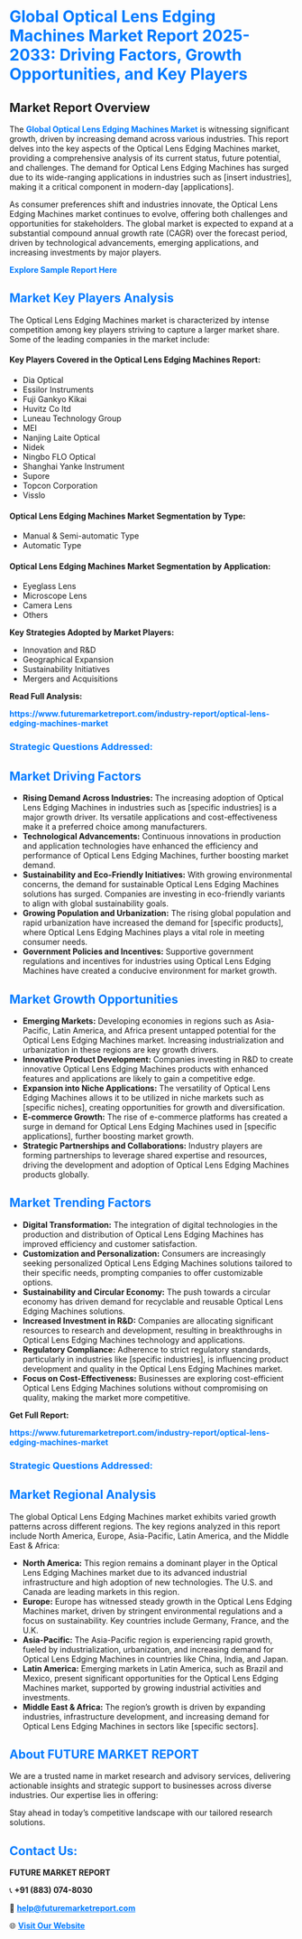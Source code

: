 <h1 style="color: #007BFF;">Global Optical Lens Edging Machines Market Report 2025-2033: Driving Factors, Growth Opportunities, and Key Players</h1>

<section id="overview">
<h2>Market Report Overview</h2>
<p>The <a href="https://www.futuremarketreport.com/industry-report/optical-lens-edging-machines-market" style="color: #007BFF; text-decoration: none;"><strong>Global Optical Lens Edging Machines Market</strong></a> is witnessing significant growth, driven by increasing demand across various industries. This report delves into the key aspects of the Optical Lens Edging Machines market, providing a comprehensive analysis of its current status, future potential, and challenges. The demand for Optical Lens Edging Machines has surged due to its wide-ranging applications in industries such as [insert industries], making it a critical component in modern-day [applications].</p>
<p>As consumer preferences shift and industries innovate, the Optical Lens Edging Machines market continues to evolve, offering both challenges and opportunities for stakeholders. The global market is expected to expand at a substantial compound annual growth rate (CAGR) over the forecast period, driven by technological advancements, emerging applications, and increasing investments by major players.</p>
</section>

<section id="overview">
<p><a href="https://www.futuremarketreport.com/request-sample/reportId=42933" style="color: #007BFF; text-decoration: none;"><strong>Explore Sample Report Here</strong></a></p>
</section>

<section id="key-players">
<h2 style="color: #007BFF;">Market Key Players Analysis</h2>
<p>The Optical Lens Edging Machines market is characterized by intense competition among key players striving to capture a larger market share. Some of the leading companies in the market include:</p>
<h4>Key Players Covered in the Optical Lens Edging Machines Report:</h4>
<ul><li>Dia Optical</li><li>Essilor Instruments</li><li>Fuji Gankyo Kikai</li><li>Huvitz Co ltd</li><li>Luneau Technology Group</li><li>MEI</li><li>Nanjing Laite Optical</li><li>Nidek</li><li>Ningbo FLO Optical</li><li>Shanghai Yanke Instrument</li><li>Supore</li><li>Topcon Corporation</li><li>Visslo</li></ul>
<h4>Optical Lens Edging Machines Market Segmentation by Type:</h4>
<ul><li>Manual &amp; Semi-automatic Type</li><li>Automatic Type</li></ul>

<h4>Optical Lens Edging Machines Market Segmentation by Application:</h4>
<ul><li>Eyeglass Lens</li><li>Microscope Lens</li><li>Camera Lens</li><li>Others</li></ul>
<p><strong>Key Strategies Adopted by Market Players:</strong></p>
<ul>
<li>Innovation and R&D</li>
<li>Geographical Expansion</li>
<li>Sustainability Initiatives</li>
<li>Mergers and Acquisitions</li>
</ul>
</section>

<section>
<p><strong>Read Full Analysis: </strong></p><a href="https://www.futuremarketreport.com/industry-report/optical-lens-edging-machines-market" style="color: #007BFF; text-decoration: none;"><strong>https://www.futuremarketreport.com/industry-report/optical-lens-edging-machines-market</strong></a>
<h3 style="color: #007BFF;">Strategic Questions Addressed:</h3>
</section>

<section id="driving-factors">
<h2 style="color: #007BFF;">Market Driving Factors</h2>
<ul>
<li><strong>Rising Demand Across Industries:</strong> The increasing adoption of Optical Lens Edging Machines in industries such as [specific industries] is a major growth driver. Its versatile applications and cost-effectiveness make it a preferred choice among manufacturers.</li>
<li><strong>Technological Advancements:</strong> Continuous innovations in production and application technologies have enhanced the efficiency and performance of Optical Lens Edging Machines, further boosting market demand.</li>
<li><strong>Sustainability and Eco-Friendly Initiatives:</strong> With growing environmental concerns, the demand for sustainable Optical Lens Edging Machines solutions has surged. Companies are investing in eco-friendly variants to align with global sustainability goals.</li>
<li><strong>Growing Population and Urbanization:</strong> The rising global population and rapid urbanization have increased the demand for [specific products], where Optical Lens Edging Machines plays a vital role in meeting consumer needs.</li>
<li><strong>Government Policies and Incentives:</strong> Supportive government regulations and incentives for industries using Optical Lens Edging Machines have created a conducive environment for market growth.</li>
</ul>
</section>

<section id="growth-opportunities">
<h2 style="color: #007BFF;">Market Growth Opportunities</h2>
<ul>
<li><strong>Emerging Markets:</strong> Developing economies in regions such as Asia-Pacific, Latin America, and Africa present untapped potential for the Optical Lens Edging Machines market. Increasing industrialization and urbanization in these regions are key growth drivers.</li>
<li><strong>Innovative Product Development:</strong> Companies investing in R&D to create innovative Optical Lens Edging Machines products with enhanced features and applications are likely to gain a competitive edge.</li>
<li><strong>Expansion into Niche Applications:</strong> The versatility of Optical Lens Edging Machines allows it to be utilized in niche markets such as [specific niches], creating opportunities for growth and diversification.</li>
<li><strong>E-commerce Growth:</strong> The rise of e-commerce platforms has created a surge in demand for Optical Lens Edging Machines used in [specific applications], further boosting market growth.</li>
<li><strong>Strategic Partnerships and Collaborations:</strong> Industry players are forming partnerships to leverage shared expertise and resources, driving the development and adoption of Optical Lens Edging Machines products globally.</li>
</ul>
</section>

<section id="trending-factors">
<h2 style="color: #007BFF;">Market Trending Factors</h2>
<ul>
<li><strong>Digital Transformation:</strong> The integration of digital technologies in the production and distribution of Optical Lens Edging Machines has improved efficiency and customer satisfaction.</li>
<li><strong>Customization and Personalization:</strong> Consumers are increasingly seeking personalized Optical Lens Edging Machines solutions tailored to their specific needs, prompting companies to offer customizable options.</li>
<li><strong>Sustainability and Circular Economy:</strong> The push towards a circular economy has driven demand for recyclable and reusable Optical Lens Edging Machines solutions.</li>
<li><strong>Increased Investment in R&D:</strong> Companies are allocating significant resources to research and development, resulting in breakthroughs in Optical Lens Edging Machines technology and applications.</li>
<li><strong>Regulatory Compliance:</strong> Adherence to strict regulatory standards, particularly in industries like [specific industries], is influencing product development and quality in the Optical Lens Edging Machines market.</li>
<li><strong>Focus on Cost-Effectiveness:</strong> Businesses are exploring cost-efficient Optical Lens Edging Machines solutions without compromising on quality, making the market more competitive.</li>
</ul>
</section>

<section>
<p><strong>Get Full Report: </strong></p><a href="https://www.futuremarketreport.com/industry-report/optical-lens-edging-machines-market" style="color: #007BFF; text-decoration: none;"><strong>https://www.futuremarketreport.com/industry-report/optical-lens-edging-machines-market</strong></a>
<h3 style="color: #007BFF;">Strategic Questions Addressed:</h3>
</section>


<section id="regional-analysis">
<h2 style="color: #007BFF;">Market Regional Analysis</h2>
<p>The global Optical Lens Edging Machines market exhibits varied growth patterns across different regions. The key regions analyzed in this report include North America, Europe, Asia-Pacific, Latin America, and the Middle East & Africa:</p>
<ul>
<li><strong>North America:</strong> This region remains a dominant player in the Optical Lens Edging Machines market due to its advanced industrial infrastructure and high adoption of new technologies. The U.S. and Canada are leading markets in this region.</li>
<li><strong>Europe:</strong> Europe has witnessed steady growth in the Optical Lens Edging Machines market, driven by stringent environmental regulations and a focus on sustainability. Key countries include Germany, France, and the U.K.</li>
<li><strong>Asia-Pacific:</strong> The Asia-Pacific region is experiencing rapid growth, fueled by industrialization, urbanization, and increasing demand for Optical Lens Edging Machines in countries like China, India, and Japan.</li>
<li><strong>Latin America:</strong> Emerging markets in Latin America, such as Brazil and Mexico, present significant opportunities for the Optical Lens Edging Machines market, supported by growing industrial activities and investments.</li>
<li><strong>Middle East & Africa:</strong> The region’s growth is driven by expanding industries, infrastructure development, and increasing demand for Optical Lens Edging Machines in sectors like [specific sectors].</li>
</ul>
</section>

<footer>
<h2 style="color: #007BFF;">About FUTURE MARKET REPORT</h2>
<p>We are a trusted name in market research and advisory services, delivering actionable insights and strategic support to businesses across diverse industries. Our expertise lies in offering:</p>

<p>Stay ahead in today’s competitive landscape with our tailored research solutions.</p>

<h2 style="color: #007BFF;">Contact Us:</h2>
<p><strong>FUTURE MARKET REPORT</strong></p>
<p>📞 <strong>+91 (883) 074-8030</strong></p>
<p>📧 <strong><a href="mailto:help@futuremarketreport.com" style="color: #007BFF;">help@futuremarketreport.com</a></strong></p>
<p>🌐 <strong><a href="https://www.futuremarketreport.com/" style="color: #007BFF;">Visit Our Website</a></strong></p>
</footer>